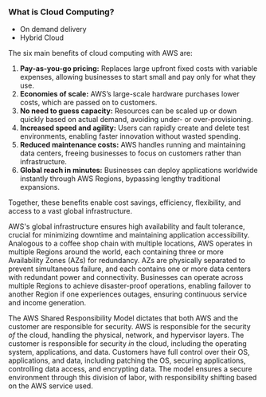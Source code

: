 ### What is Cloud Computing?
- On demand delivery
- Hybrid Cloud


The six main benefits of cloud computing with AWS are:  

1. **Pay-as-you-go pricing:** Replaces large upfront fixed costs with variable expenses, allowing businesses to start small and pay only for what they use.  
2. **Economies of scale:** AWS’s large-scale hardware purchases lower costs, which are passed on to customers.  
3. **No need to guess capacity:** Resources can be scaled up or down quickly based on actual demand, avoiding under- or over-provisioning.  
4. **Increased speed and agility:** Users can rapidly create and delete test environments, enabling faster innovation without wasted spending.  
5. **Reduced maintenance costs:** AWS handles running and maintaining data centers, freeing businesses to focus on customers rather than infrastructure.  
6. **Global reach in minutes:** Businesses can deploy applications worldwide instantly through AWS Regions, bypassing lengthy traditional expansions.  

Together, these benefits enable cost savings, efficiency, flexibility, and access to a vast global infrastructure.

AWS's global infrastructure ensures high availability and fault tolerance, crucial for minimizing downtime and maintaining application accessibility. Analogous to a coffee shop chain with multiple locations, AWS operates in multiple Regions around the world, each containing three or more Availability Zones (AZs) for redundancy. AZs are physically separated to prevent simultaneous failure, and each contains one or more data centers with redundant power and connectivity. Businesses can operate across multiple Regions to achieve disaster-proof operations, enabling failover to another Region if one experiences outages, ensuring continuous service and income generation.

The AWS Shared Responsibility Model dictates that both AWS and the customer are responsible for security. AWS is responsible for the security *of* the cloud, handling the physical, network, and hypervisor layers. The customer is responsible for security *in* the cloud, including the operating system, applications, and data. Customers have full control over their OS, applications, and data, including patching the OS, securing applications, controlling data access, and encrypting data. The model ensures a secure environment through this division of labor, with responsibility shifting based on the AWS service used.
